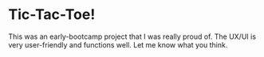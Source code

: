 # Tic-Tac-Toe!
This was an early-bootcamp project that I was really proud of.
The UX/UI is very user-friendly and functions well.
Let me know what you think.
